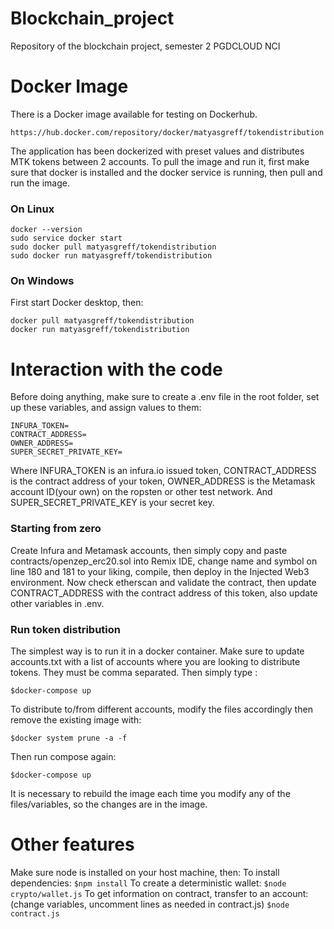 # Blockchain_project
Repository of the blockchain project, semester 2 PGDCLOUD NCI

# Docker Image
There is a Docker image available for testing on Dockerhub.
```
https://hub.docker.com/repository/docker/matyasgreff/tokendistribution
```
The application has been dockerized with preset values and distributes MTK tokens between 2 accounts.
To pull the image and run it, first make sure that docker is installed and the docker service is running, then pull and run the image.

### On Linux ###
```
docker --version
sudo service docker start
sudo docker pull matyasgreff/tokendistribution
sudo docker run matyasgreff/tokendistribution
```

### On Windows ###
First start Docker desktop, then:
```
docker pull matyasgreff/tokendistribution
docker run matyasgreff/tokendistribution
```

# Interaction with the code
Before doing anything, make sure to create a .env file in the root folder, set up these variables, and assign values to them:
```
INFURA_TOKEN=
CONTRACT_ADDRESS=
OWNER_ADDRESS=
SUPER_SECRET_PRIVATE_KEY=
```
Where INFURA_TOKEN is an infura.io issued token, CONTRACT_ADDRESS is the contract address of your token, OWNER_ADDRESS is the Metamask account ID(your own) on the ropsten or other test network. And SUPER_SECRET_PRIVATE_KEY is your secret key.
### Starting from zero ###
Create Infura and Metamask accounts, then simply copy and paste contracts/openzep_erc20.sol into Remix IDE, change name and symbol on line 180 and 181 to your liking, compile, then deploy in the Injected Web3 environment. Now check etherscan and validate the contract, then update CONTRACT_ADDRESS with the contract address of this token, also update other variables in .env.
### Run token distribution ###
The simplest way is to run it in a docker container.
Make sure to update accounts.txt with a list of accounts where you are looking to distribute tokens. They must be comma separated.
Then simply type :

```$docker-compose up```

To distribute to/from different accounts, modify the files accordingly then remove the existing image with: 

```$docker system prune -a -f```

Then run compose again:

```$docker-compose up```

It is necessary to rebuild the image each time you modify any of the files/variables, so the changes are in the image.

# Other features

Make sure node is installed on your host machine, then:
To install dependencies:
```$npm install```
To create a deterministic wallet:
```$node crypto/wallet.js```
To get information on contract, transfer to an account:(change variables, uncomment lines as needed in contract.js)
```$node contract.js```

